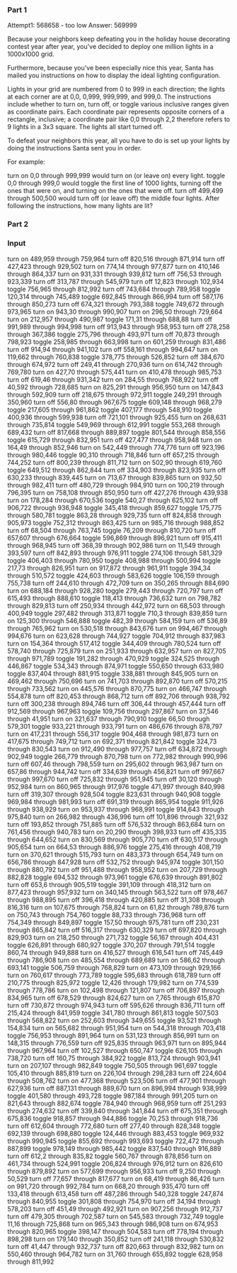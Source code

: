 ### Part 1

Attempt1: 568658 - too low
Answer: 569999

Because your neighbors keep defeating you in the holiday house decorating contest year after year, you've decided to deploy one million lights in a 1000x1000 grid.

Furthermore, because you've been especially nice this year, Santa has mailed you instructions on how to display the ideal lighting configuration.

Lights in your grid are numbered from 0 to 999 in each direction; the lights at each corner are at 0,0, 0,999, 999,999, and 999,0. The instructions include whether to turn on, turn off, or toggle various inclusive ranges given as coordinate pairs. Each coordinate pair represents opposite corners of a rectangle, inclusive; a coordinate pair like 0,0 through 2,2 therefore refers to 9 lights in a 3x3 square. The lights all start turned off.

To defeat your neighbors this year, all you have to do is set up your lights by doing the instructions Santa sent you in order.

For example:

turn on 0,0 through 999,999 would turn on (or leave on) every light.
toggle 0,0 through 999,0 would toggle the first line of 1000 lights, turning off the ones that were on, and turning on the ones that were off.
turn off 499,499 through 500,500 would turn off (or leave off) the middle four lights.
After following the instructions, how many lights are lit?

### Part 2


### Input
turn on 489,959 through 759,964
turn off 820,516 through 871,914
turn off 427,423 through 929,502
turn on 774,14 through 977,877
turn on 410,146 through 864,337
turn on 931,331 through 939,812
turn off 756,53 through 923,339
turn off 313,787 through 545,979
turn off 12,823 through 102,934
toggle 756,965 through 812,992
turn off 743,684 through 789,958
toggle 120,314 through 745,489
toggle 692,845 through 866,994
turn off 587,176 through 850,273
turn off 674,321 through 793,388
toggle 749,672 through 973,965
turn on 943,30 through 990,907
turn on 296,50 through 729,664
turn on 212,957 through 490,987
toggle 171,31 through 688,88
turn off 991,989 through 994,998
turn off 913,943 through 958,953
turn off 278,258 through 367,386
toggle 275,796 through 493,971
turn off 70,873 through 798,923
toggle 258,985 through 663,998
turn on 601,259 through 831,486
turn off 914,94 through 941,102
turn off 558,161 through 994,647
turn on 119,662 through 760,838
toggle 378,775 through 526,852
turn off 384,670 through 674,972
turn off 249,41 through 270,936
turn on 614,742 through 769,780
turn on 427,70 through 575,441
turn on 410,478 through 985,753
turn off 619,46 through 931,342
turn on 284,55 through 768,922
turn off 40,592 through 728,685
turn on 825,291 through 956,950
turn on 147,843 through 592,909
turn off 218,675 through 972,911
toggle 249,291 through 350,960
turn off 556,80 through 967,675
toggle 609,148 through 968,279
toggle 217,605 through 961,862
toggle 407,177 through 548,910
toggle 400,936 through 599,938
turn off 721,101 through 925,455
turn on 268,631 through 735,814
toggle 549,969 through 612,991
toggle 553,268 through 689,432
turn off 817,668 through 889,897
toggle 801,544 through 858,556
toggle 615,729 through 832,951
turn off 427,477 through 958,948
turn on 164,49 through 852,946
turn on 542,449 through 774,776
turn off 923,196 through 980,446
toggle 90,310 through 718,846
turn off 657,215 through 744,252
turn off 800,239 through 811,712
turn on 502,90 through 619,760
toggle 649,512 through 862,844
turn off 334,903 through 823,935
turn off 630,233 through 839,445
turn on 713,67 through 839,865
turn on 932,50 through 982,411
turn off 480,729 through 984,910
turn on 100,219 through 796,395
turn on 758,108 through 850,950
turn off 427,276 through 439,938
turn on 178,284 through 670,536
toggle 540,27 through 625,102
turn off 906,722 through 936,948
toggle 345,418 through 859,627
toggle 175,775 through 580,781
toggle 863,28 through 929,735
turn off 824,858 through 905,973
toggle 752,312 through 863,425
turn on 985,716 through 988,852
turn off 68,504 through 763,745
toggle 76,209 through 810,720
turn off 657,607 through 676,664
toggle 596,869 through 896,921
turn off 915,411 through 968,945
turn off 368,39 through 902,986
turn on 11,549 through 393,597
turn off 842,893 through 976,911
toggle 274,106 through 581,329
toggle 406,403 through 780,950
toggle 408,988 through 500,994
toggle 217,73 through 826,951
turn on 917,872 through 961,911
toggle 394,34 through 510,572
toggle 424,603 through 583,626
toggle 106,159 through 755,738
turn off 244,610 through 472,709
turn on 350,265 through 884,690
turn on 688,184 through 928,280
toggle 279,443 through 720,797
turn off 615,493 through 888,610
toggle 118,413 through 736,632
turn on 798,782 through 829,813
turn off 250,934 through 442,972
turn on 68,503 through 400,949
toggle 297,482 through 313,871
toggle 710,3 through 839,859
turn on 125,300 through 546,888
toggle 482,39 through 584,159
turn off 536,89 through 765,962
turn on 530,518 through 843,676
turn on 994,467 through 994,676
turn on 623,628 through 744,927
toggle 704,912 through 837,983
turn on 154,364 through 517,412
toggle 344,409 through 780,524
turn off 578,740 through 725,879
turn on 251,933 through 632,957
turn on 827,705 through 971,789
toggle 191,282 through 470,929
toggle 324,525 through 446,867
toggle 534,343 through 874,971
toggle 550,650 through 633,980
toggle 837,404 through 881,915
toggle 338,881 through 845,905
turn on 469,462 through 750,696
turn on 741,703 through 892,870
turn off 570,215 through 733,562
turn on 445,576 through 870,775
turn on 466,747 through 554,878
turn off 820,453 through 868,712
turn off 892,706 through 938,792
turn off 300,238 through 894,746
turn off 306,44 through 457,444
turn off 912,569 through 967,963
toggle 109,756 through 297,867
turn on 37,546 through 41,951
turn on 321,637 through 790,910
toggle 66,50 through 579,301
toggle 933,221 through 933,791
turn on 486,676 through 878,797
turn on 417,231 through 556,317
toggle 904,468 through 981,873
turn on 417,675 through 749,712
turn on 692,371 through 821,842
toggle 324,73 through 830,543
turn on 912,490 through 977,757
turn off 634,872 through 902,949
toggle 266,779 through 870,798
turn on 772,982 through 990,996
turn off 607,46 through 798,559
turn on 295,602 through 963,987
turn on 657,86 through 944,742
turn off 334,639 through 456,821
turn off 997,667 through 997,670
turn off 725,832 through 951,945
turn off 30,120 through 952,984
turn on 860,965 through 917,976
toggle 471,997 through 840,998
turn off 319,307 through 928,504
toggle 823,631 through 940,908
toggle 969,984 through 981,993
turn off 691,319 through 865,954
toggle 911,926 through 938,929
turn on 953,937 through 968,991
toggle 914,643 through 975,840
turn on 266,982 through 436,996
turn off 101,896 through 321,932
turn off 193,852 through 751,885
turn off 576,532 through 863,684
turn on 761,456 through 940,783
turn on 20,290 through 398,933
turn off 435,335 through 644,652
turn on 830,569 through 905,770
turn off 630,517 through 905,654
turn on 664,53 through 886,976
toggle 275,416 through 408,719
turn on 370,621 through 515,793
turn on 483,373 through 654,749
turn on 656,786 through 847,928
turn off 532,752 through 945,974
toggle 301,150 through 880,792
turn off 951,488 through 958,952
turn on 207,729 through 882,828
toggle 694,532 through 973,961
toggle 676,639 through 891,802
turn off 653,6 through 905,519
toggle 391,109 through 418,312
turn on 877,423 through 957,932
turn on 340,145 through 563,522
turn off 978,467 through 988,895
turn off 396,418 through 420,885
turn off 31,308 through 816,316
turn on 107,675 through 758,824
turn on 61,82 through 789,876
turn on 750,743 through 754,760
toggle 88,733 through 736,968
turn off 754,349 through 849,897
toggle 157,50 through 975,781
turn off 230,231 through 865,842
turn off 516,317 through 630,329
turn off 697,820 through 829,903
turn on 218,250 through 271,732
toggle 56,167 through 404,431
toggle 626,891 through 680,927
toggle 370,207 through 791,514
toggle 860,74 through 949,888
turn on 416,527 through 616,541
turn off 745,449 through 786,908
turn on 485,554 through 689,689
turn on 586,62 through 693,141
toggle 506,759 through 768,829
turn on 473,109 through 929,166
turn on 760,617 through 773,789
toggle 595,683 through 618,789
turn off 210,775 through 825,972
toggle 12,426 through 179,982
turn on 774,539 through 778,786
turn on 102,498 through 121,807
turn off 706,897 through 834,965
turn off 678,529 through 824,627
turn on 7,765 through 615,870
turn off 730,872 through 974,943
turn off 595,626 through 836,711
turn off 215,424 through 841,959
toggle 341,780 through 861,813
toggle 507,503 through 568,822
turn on 252,603 through 349,655
toggle 93,521 through 154,834
turn on 565,682 through 951,954
turn on 544,318 through 703,418
toggle 756,953 through 891,964
turn on 531,123 through 856,991
turn on 148,315 through 776,559
turn off 925,835 through 963,971
turn on 895,944 through 967,964
turn off 102,527 through 650,747
toggle 626,105 through 738,720
turn off 160,75 through 384,922
toggle 813,724 through 903,941
turn on 207,107 through 982,849
toggle 750,505 through 961,697
toggle 105,410 through 885,819
turn on 226,104 through 298,283
turn off 224,604 through 508,762
turn on 477,368 through 523,506
turn off 477,901 through 627,936
turn off 887,131 through 889,670
turn on 896,994 through 938,999
toggle 401,580 through 493,728
toggle 987,184 through 991,205
turn on 821,643 through 882,674
toggle 784,940 through 968,959
turn off 251,293 through 274,632
turn off 339,840 through 341,844
turn off 675,351 through 675,836
toggle 918,857 through 944,886
toggle 70,253 through 918,736
turn off 612,604 through 772,680
turn off 277,40 through 828,348
toggle 692,139 through 698,880
toggle 124,446 through 883,453
toggle 969,932 through 990,945
toggle 855,692 through 993,693
toggle 722,472 through 887,899
toggle 978,149 through 985,442
toggle 837,540 through 916,889
turn off 612,2 through 835,82
toggle 560,767 through 878,856
turn on 461,734 through 524,991
toggle 206,824 through 976,912
turn on 826,610 through 879,892
turn on 577,699 through 956,933
turn off 9,250 through 50,529
turn off 77,657 through 817,677
turn on 68,419 through 86,426
turn on 991,720 through 992,784
turn on 668,20 through 935,470
turn off 133,418 through 613,458
turn off 487,286 through 540,328
toggle 247,874 through 840,955
toggle 301,808 through 754,970
turn off 34,194 through 578,203
turn off 451,49 through 492,921
turn on 907,256 through 912,737
turn off 479,305 through 702,587
turn on 545,583 through 732,749
toggle 11,16 through 725,868
turn on 965,343 through 986,908
turn on 674,953 through 820,965
toggle 398,147 through 504,583
turn off 778,194 through 898,298
turn on 179,140 through 350,852
turn off 241,118 through 530,832
turn off 41,447 through 932,737
turn off 820,663 through 832,982
turn on 550,460 through 964,782
turn on 31,760 through 655,892
toggle 628,958 through 811,992